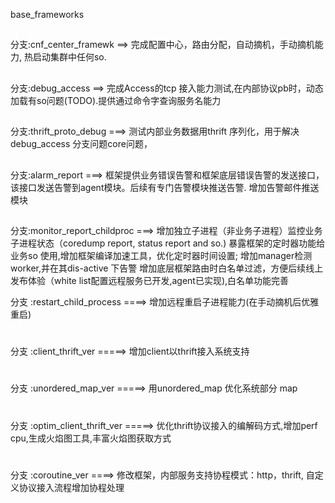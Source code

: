 base_frameworks
##
分支:cnf_center_framewk ==> 完成配置中心，路由分配，自动摘机，手动摘机能力, 热启动集群中任何so.
##
分支:debug_access  ==>  完成Access的tcp 接入能力测试,在内部协议pb时，动态加载有so问题(TODO).提供通过命令字查询服务名能力
##
分支:thrift_proto_debug ===> 测试内部业务数据用thrift 序列化，用于解决debug_access 分支问题core问题，
##
分支:alarm_report ===> 框架提供业务错误告警和框架底层错误告警的发送接口，该接口发送告警到agent模块。后续有专门告警模块推送告警.
增加告警邮件推送模块 
##
分支:monitor_report_childproc ===> 增加独立子进程（非业务子进程）监控业务子进程状态（coredump report, status report and so.)
暴露框架的定时器功能给业务so 使用,增加框架编译加速工具，优化定时器时间设置; 增加manager检测worker,并在其dis-active 下告警
增加底层框架路由时白名单过滤，方便后续线上发布体验（white list配置远程服务已开发,agent已实现),白名单功能完善

分支 :restart_child_process ====> 增加远程重启子进程能力(在手动摘机后优雅重启)
#
分支 :client_thrift_ver  =====> 增加client以thrift接入系统支持
#
分支 :unordered_map_ver  =====> 用unordered_map 优化系统部分 map
#
分支 :optim_client_thrift_ver =====> 优化thrift协议接入的编解码方式,增加perf cpu,生成火焰图工具,丰富火焰图获取方式
#
分支 :coroutine_ver  ====> 修改框架，内部服务支持协程模式：http，thrift, 自定义协议接入流程增加协程处理


